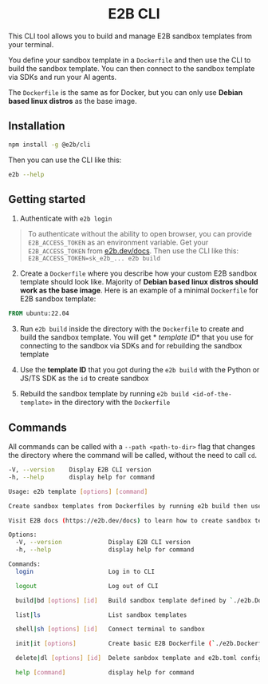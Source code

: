 <h1 align="center">
  E2B CLI
</h1>

This CLI tool allows you to build and manage E2B sandbox templates from your
terminal.

You define your sandbox template in a `Dockerfile` and then use the CLI to build
the sandbox template. You can then connect to the sandbox template via SDKs and
run your AI agents.

The `Dockerfile` is the same as for Docker, but you can only use **Debian based
linux distros** as the base image.

## Installation

```bash
npm install -g @e2b/cli
```

Then you can use the CLI like this:

```bash
e2b --help
```

## Getting started

1. Authenticate with `e2b login`

> To authenticate without the ability to open browser, you can provide
> `E2B_ACCESS_TOKEN` as an environment variable. Get your `E2B_ACCESS_TOKEN`
> from [e2b.dev/docs](https://e2b.dev/docs). Then use the CLI like this:
> `E2B_ACCESS_TOKEN=sk_e2b_... e2b build`

2. Create a `Dockerfile` where you describe how your custom E2B sandbox template
   should look like. Majority of **Debian based linux distros should work as the
   base image**. Here is an example of a minimal `Dockerfile` for E2B sandbox
   template:

```Dockerfile
FROM ubuntu:22.04
```

3. Run `e2b build` inside the directory with the `Dockerfile` to create and
   build the sandbox template. You will get * _template ID_* that you use for
   connecting to the sandbox via SDKs and for rebuilding the sandbox template

4. Use the **template ID** that you got during the `e2b build` with the Python
   or JS/TS SDK as the `id` to create sandbox

5. Rebuild the sandbox template by running `e2b build <id-of-the-template>` in
   the directory with the `Dockerfile`

## Commands

All commands can be called with a `--path <path-to-dir>` flag that changes the
directory where the command will be called, without the need to call `cd`.

```sh
-V, --version    Display E2B CLI version
-h, --help       display help for command
```

```sh
Usage: e2b template [options] [command]

Create sandbox templates from Dockerfiles by running e2b build then use our SDKs to create sandboxes from these templates.

Visit E2B docs (https://e2b.dev/docs) to learn how to create sandbox templates and start sandboxes.

Options:
  -V, --version             Display E2B CLI version
  -h, --help                display help for command

Commands:
  login                     Log in to CLI

  logout                    Log out of CLI

  build|bd [options] [id]   Build sandbox template defined by `./e2b.Dockerfile` or `./Dockerfile` in root directory. By default the root directory is the current working directory. This command also creates `e2b.toml` config

  list|ls                   List sandbox templates

  shell|sh [options] [id]   Connect terminal to sandbox

  init|it [options]         Create basic E2B Dockerfile (`./e2b.Dockerfile`) in root directory. You can then run e2b build to build sandbox template from this Dockerfile

  delete|dl [options] [id]  Delete sanbdox template and e2b.toml config

  help [command]            display help for command
```
